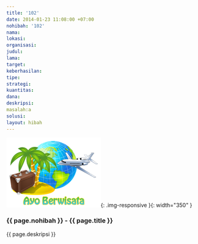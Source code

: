 ```yaml
---
title: '102'
date: 2014-01-23 11:08:00 +07:00
nohibah: '102'
nama:
lokasi:
organisasi:
judul:
lama:
target:
keberhasilan:
tipe:
strategi:
kuantitas:
dana:
deskripsi:
masalah:a
solusi:
layout: hibah
---
```


![102](/static/img/hibahcms/102.png){: .img-responsive }{: width="350" }

### {{ page.nohibah }} - {{ page.title }}

{{ page.deskripsi }}
